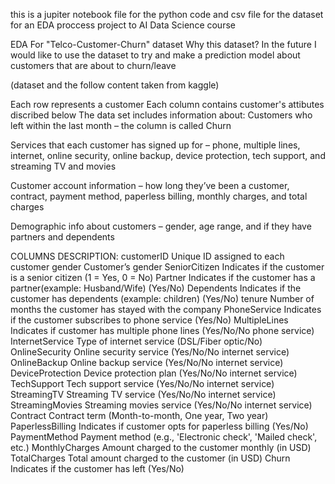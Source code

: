 this is a jupiter notebook file for the python code
and csv file for the dataset 
for an EDA proccess project to AI Data Science course



EDA For "Telco-Customer-Churn" dataset
Why this dataset?
In the future I would like to use the dataset to try and make a prediction model about customers that are about to churn/leave

(dataset and the follow content taken from kaggle)

Each row represents a customer
Each column contains customer's attibutes discribed below
The data set includes information about:
Customers who left within the last month – the column is called Churn

Services that each customer has signed up for – phone, multiple lines, internet, online security, online backup, device protection, tech support, and streaming TV and movies

Customer account information – how long they’ve been a customer, contract, payment method, paperless billing, monthly charges, and total charges

Demographic info about customers – gender, age range, and if they have partners and dependents

COLUMNS DESCRIPTION:
  customerID                          Unique ID assigned to each customer
  gender                              Customer’s gender
  SeniorCitizen                       Indicates if the customer is a senior citizen (1 = Yes, 0 = No)
  Partner                             Indicates if the customer has a partner(example: Husband/Wife) (Yes/No)
  Dependents                          Indicates if the customer has dependents (example: children) (Yes/No)
  tenure                              Number of months the customer has stayed with the company
  PhoneService                        Indicates if the customer subscribes to phone service (Yes/No)
  MultipleLines                       Indicates if customer has multiple phone lines (Yes/No/No phone service)
  InternetService                     Type of internet service (DSL/Fiber optic/No)
  OnlineSecurity                      Online security service (Yes/No/No internet service)
  OnlineBackup                        Online backup service (Yes/No/No internet service)
  DeviceProtection                    Device protection plan (Yes/No/No internet service)
  TechSupport                         Tech support service (Yes/No/No internet service)
  StreamingTV                         Streaming TV service (Yes/No/No internet service)
  StreamingMovies                     Streaming movies service (Yes/No/No internet service)
  Contract                            Contract term (Month-to-month, One year, Two year)
  PaperlessBilling                    Indicates if customer opts for paperless billing (Yes/No)
  PaymentMethod                       Payment method (e.g., 'Electronic check', 'Mailed check', etc.)
  MonthlyCharges                      Amount charged to the customer monthly (in USD)
  TotalCharges                        Total amount charged to the customer (in USD)
  Churn                               Indicates if the customer has left (Yes/No)
